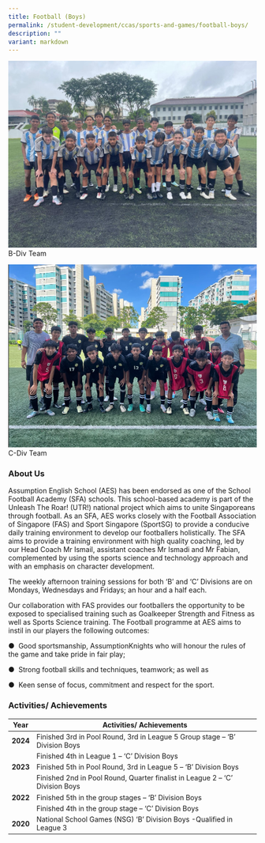 ```yaml
---
title: Football (Boys)
permalink: /student-development/ccas/sports-and-games/football-boys/
description: ""
variant: markdown
---
```

![](/images/AES_Football.jpg)
B-Div Team

![Football C-Div 2024](/images/C_Div_Team.png)
C-Div Team

### About Us

Assumption English School (AES) has been endorsed as one of the School Football Academy (SFA) schools. This school-based academy is part of the Unleash The Roar! (UTR!) national project which aims to unite Singaporeans through football. As an SFA, AES works closely with the Football Association of Singapore (FAS) and Sport Singapore (SportSG) to provide a conducive daily training environment to develop our footballers holistically. The SFA aims to provide a training environment with high quality coaching, led by our Head Coach Mr Ismail, assistant coaches Mr Ismadi and Mr Fabian, complemented by using the sports science and technology approach and with an emphasis on character development.

The weekly afternoon training sessions for both ‘B’ and ‘C’ Divisions are on Mondays, Wednesdays and Fridays; an hour and a half each.

Our collaboration with FAS provides our footballers the opportunity to be exposed to specialised training such as Goalkeeper Strength and Fitness as well as Sports Science training. The Football programme at AES aims to instil in our players the following outcomes: 

●  Good sportsmanship, AssumptionKnights who will honour the rules of the game and take pride in fair play;

●  Strong football skills and techniques, teamwork; as well as

●  Keen sense of focus, commitment and respect for the sport.
    
		
### Activities/ Achievements

| Year | Activities/ Achievements| 
| -------- | -------- |
| **2024**| Finished 3rd in Pool Round, 3rd in League 5 Group stage – ‘B’ Division Boys| 
|  | Finished 4th in League 1 – ‘C’ Division Boys| 
| **2023**|Finished 5th in Pool Round, 3rd in League 5 – ‘B’ Division Boys| 
|     | Finished 2nd in Pool Round, Quarter finalist in League 2 – ‘C’ Division Boys| 
| **2022**    |Finished 5th in the group stages – ‘B’ Division Boys| 
|     | Finished 4th in the group stage – ‘C’ Division Boys | 
| **2020**    | National School Games (NSG) ‘B’ Division Boys -Qualified in League 3  |